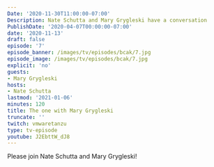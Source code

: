 ```yaml
---
Date: '2020-11-30T11:00:00-07:00'
Description: Nate Schutta and Mary Grygleski have a conversation
PublishDate: '2020-04-07T00:00:00-07:00'
date: '2020-11-13'
draft: false
episode: '7'
episode_banner: /images/tv/episodes/bcak/7.jpg
episode_image: /images/tv/episodes/bcak/7.jpg
explicit: 'no'
guests:
- Mary Grygleski
hosts:
- Nate Schutta
lastmod: '2021-01-06'
minutes: 120
title: The one with Mary Grygleski
truncate: ''
twitch: vmwaretanzu
type: tv-episode
youtube: J2EbttW_dJ8
---
```


Please join Nate Schutta and Mary Grygleski!